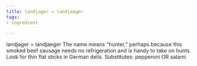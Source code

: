 ```yaml
---
title: landjager = landjaeger
tags:
- ingredient

---
```

landjager = landjaeger The name means "hunter," perhaps because this smoked beef sausage needs no refrigeration and is handy to take on hunts. Look for thin flat sticks in German delis. Substitutes: pepperoni OR salami
